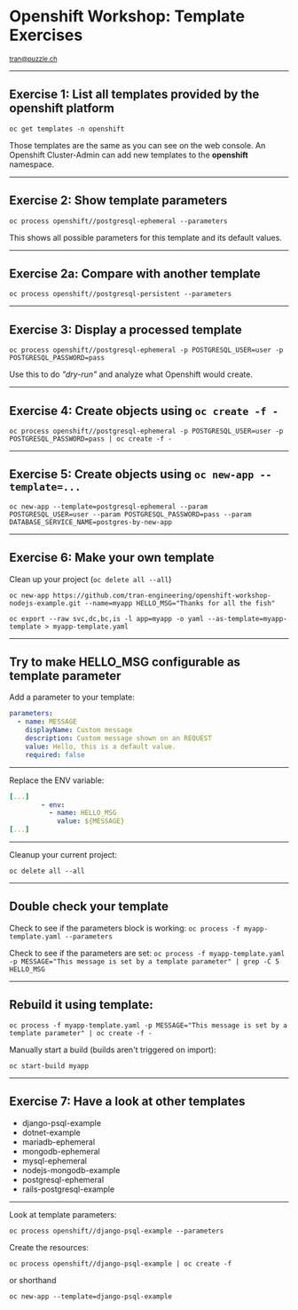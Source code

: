 # Openshift Workshop: Template Exercises

<small>tran@puzzle.ch</small>

<!-- .slide: class="master01" -->

---

## Exercise 1: List all templates provided by the openshift platform

`oc get templates -n openshift`

Those templates are the same as you can see on the web console.
An Openshift Cluster-Admin can add new templates to the **openshift** namespace.

---

## Exercise 2: Show template parameters

`oc process openshift//postgresql-ephemeral --parameters`

This shows all possible parameters for this template and its default values.

---

## Exercise 2a: Compare with another template

`oc process openshift//postgresql-persistent --parameters`

---

## Exercise 3: Display a processed template

`oc process openshift//postgresql-ephemeral -p POSTGRESQL_USER=user -p POSTGRESQL_PASSWORD=pass`

Use this to do *"dry-run"* and analyze what Openshift would create.

---

## Exercise 4: Create objects using `oc create -f -`

`oc process openshift//postgresql-ephemeral -p POSTGRESQL_USER=user -p POSTGRESQL_PASSWORD=pass | oc create -f -`

---

## Exercise 5: Create objects using `oc new-app --template=...`

`oc new-app --template=postgresql-ephemeral --param POSTGRESQL_USER=user --param POSTGRESQL_PASSWORD=pass --param DATABASE_SERVICE_NAME=postgres-by-new-app`

---

## Exercise 6: Make your own template

Clean up your project (`oc delete all --all`)

`oc new-app https://github.com/tran-engineering/openshift-workshop-nodejs-example.git --name=myapp HELLO_MSG="Thanks for all the fish"`

`oc export --raw svc,dc,bc,is -l app=myapp -o yaml --as-template=myapp-template > myapp-template.yaml`

----

## Try to make HELLO_MSG configurable as template parameter

Add a parameter to your template:

```yaml
parameters:
  - name: MESSAGE
    displayName: Custom message
    description: Custom message shown on an REQUEST
    value: Hello, this is a default value.
    required: false
```

----

Replace the ENV variable:

```yaml
[...]
        - env:
          - name: HELLO_MSG
            value: ${MESSAGE}
[...]
```

----

Cleanup your current project:

`oc delete all --all`

----

## Double check your template

Check to see if the parameters block is working:
`oc process -f myapp-template.yaml --parameters`

Check to see if the parameters are set:
`oc process -f myapp-template.yaml -p MESSAGE="This message is set by a template parameter" | grep -C 5 HELLO_MSG`

----

## Rebuild it using template:

`oc process -f myapp-template.yaml -p MESSAGE="This message is set by a template parameter" | oc create -f -`

Manually start a build (builds aren't triggered on import):

`oc start-build myapp`

---

## Exercise 7: Have a look at other templates

* django-psql-example
* dotnet-example
* mariadb-ephemeral
* mongodb-ephemeral
* mysql-ephemeral
* nodejs-mongodb-example
* postgresql-ephemeral
* rails-postgresql-example

----

Look at template parameters:

`oc process openshift//django-psql-example --parameters`

Create the resources:

`oc process openshift//django-psql-example | oc create -f`

or shorthand

`oc new-app --template=django-psql-example`

